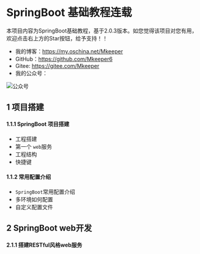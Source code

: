 # SpringBoot 基础教程连载
本项目内容为SpringBoot基础教程，基于2.0.3版本。如您觉得该项目对您有用，欢迎点击右上方的Star按钮，给予支持！！
- 我的博客：https://my.oschina.net/Mkeeper
- GitHub：https://github.com/Mkeeper6
- Gitee: https://gitee.com/Mkeeper
- 我的公众号：

![公众号](https://oscimg.oschina.net/oscnet/e8870411cf89e55a4b07e131382e0f51e73.jpg)


## 1 项目搭建
#### 1.1.1 SpringBoot 项目搭建
- 工程搭建
- 第一个 `web`服务
- 工程结构
- 快捷键
#### 1.1.2 常用配置介绍
- `SpringBoot`常用配置介绍
- 多环境如何配置
- 自定义配置文件

## 2 SpringBoot web开发
#### 2.1.1 搭建RESTful风格web服务
